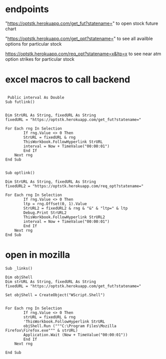 

# endpoints

"https://optstk.herokuapp.com/get_fut?statename="
to open stock future chart

"https://optstk.herokuapp.com/get_opt?statename="
to see all availble options for particular stock

https://optstk.herokuapp.com/req_opt?statename=x&ltp=x
to see near atm option strikes for particular stock


# excel macros to call backend

```

 Public interval As Double
Sub futlink()


Dim StrURL As String, fixedURL As String
fixedURL = "https://optstk.herokuapp.com/get_fut?statename="

For Each rng In Selection
        If rng.Value <> 0 Then
        StrURL = fixedURL & rng
        ThisWorkbook.FollowHyperlink StrURL
        interval = Now + TimeValue("00:00:01")
        End If
    Next rng
End Sub


Sub optlink()

Dim StrURL As String, fixedURL As String
fixedURL2 = "https://optstk.herokuapp.com/req_opt?statename="

For Each rng In Selection
        If rng.Value <> 0 Then
        ltp = rng.Offset(0, 1).Value
        StrURL2 = fixedURL2 & rng & "&" & "ltp=" & ltp
        Debug.Print StrURL2
        ThisWorkbook.FollowHyperlink StrURL2
        interval = Now + TimeValue("00:00:01")
        End If
    Next rng
End Sub

```

# open in mozilla
```
Sub _links()
 
Dim objShell
Dim strURL As String, fixedURL As String
fixedURL = "https://optstk.herokuapp.com/get_fut?statename="

Set objShell = CreateObject("WScript.Shell")


For Each rng In Selection
        If rng.Value <> 0 Then
        strURL = fixedURL & rng
        'ThisWorkbook.FollowHyperlink StrURL
        objShell.Run ("""C:\Program Files\Mozilla Firefox\Firefox.exe""" & strURL)
        Application.Wait (Now + TimeValue("00:00:01"))
        End If
    Next rng

End Sub
```
